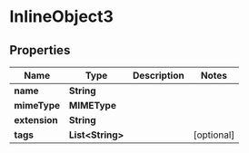 

# InlineObject3


## Properties

Name | Type | Description | Notes
------------ | ------------- | ------------- | -------------
**name** | **String** |  | 
**mimeType** | **MIMEType** |  | 
**extension** | **String** |  | 
**tags** | **List&lt;String&gt;** |  |  [optional]



